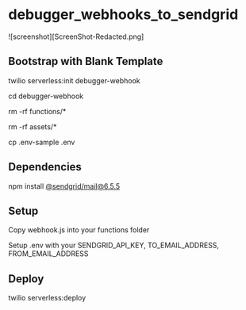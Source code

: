 # debugger_webhooks_to_sendgrid

![screenshot][ScreenShot-Redacted.png]

## Bootstrap with Blank Template

twilio serverless:init debugger-webhook

cd debugger-webhook

rm -rf functions/*

rm -rf assets/*

cp .env-sample .env


## Dependencies

npm install [@sendgrid/mail@6.5.5](https://www.npmjs.com/package/@sendgrid/mail)

## Setup

Copy webhook.js into your functions folder

Setup .env with your SENDGRID_API_KEY, TO_EMAIL_ADDRESS, FROM_EMAIL_ADDRESS

## Deploy

twilio serverless:deploy
